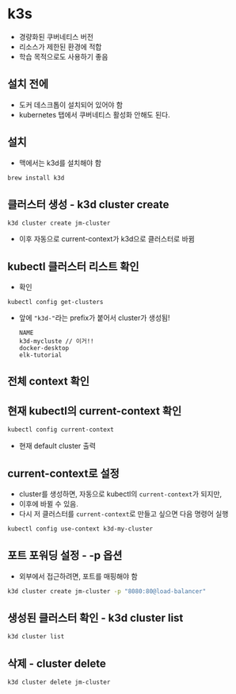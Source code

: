# k3s

- 경량화된 쿠버네티스 버전
- 리소스가 제한된 환경에 적합
- 학습 목적으로도 사용하기 좋음

## 설치 전에
- 도커 데스크톱이 설치되어 있어야 함
- kubernetes 탭에서 쿠버네티스 활성화 안해도 된다.

## 설치
- 맥에서는 k3d를 설치해야 함
```bash
brew install k3d
```

## 클러스터 생성 - k3d cluster create
```shell
k3d cluster create jm-cluster
```
- 이후 자동으로 current-context가 k3d으로 클러스터로 바뀜

## kubectl 클러스터 리스트 확인
- 확인
```shell
kubectl config get-clusters
```
- 앞에 `"k3d-"`라는 prefix가 붙어서 cluster가 생성됨!
    ```
    NAME
    k3d-mycluste // 이거!!
    docker-desktop
    elk-tutorial
    ```

## 전체 context 확인


## 현재 kubectl의 current-context 확인
```bash
kubectl config current-context
```
- 현재 default cluster 출력

## current-context로 설정
- cluster를 생성하면, 자동으로 kubectl의 `current-context`가 되지만, 
- 이후에 바뀔 수 있음. 
- 다시 저 클러스터를 `current-context`로 만들고 싶으면 다음 명령어 실행
```bash
kubectl config use-context k3d-my-cluster
```

## 포트 포워딩 설정 - -p 옵션
- 외부에서 접근하려면, 포트를 매핑해야 함
``` bash
k3d cluster create jm-cluster -p "8080:80@load-balancer"
```

## 생성된 클러스터 확인 - k3d cluster list
```bash
k3d cluster list
```

## 삭제 - cluster delete
```bash
k3d cluster delete jm-cluster
```